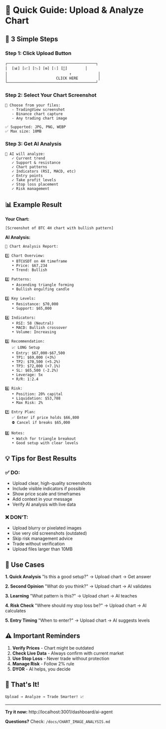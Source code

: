 # 📸 Quick Guide: Upload & Analyze Chart

## 🚀 3 Simple Steps

### Step 1: Click Upload Button
```
┌────────────────────────────────────────┐
│  [📊] [📈] [📉] [⚙️] [💡] [📸]        │
│                            ↑            │
│                      CLICK HERE         │
└────────────────────────────────────────┘
```

### Step 2: Select Your Chart Screenshot
```
📁 Choose from your files:
   - TradingView screenshot
   - Binance chart capture
   - Any trading chart image
   
✅ Supported: JPG, PNG, WEBP
✅ Max size: 10MB
```

### Step 3: Get AI Analysis
```
🤖 AI will analyze:
   ✓ Current trend
   ✓ Support & resistance
   ✓ Chart patterns
   ✓ Indicators (RSI, MACD, etc)
   ✓ Entry points
   ✓ Take profit levels
   ✓ Stop loss placement
   ✓ Risk management
```

## 📊 Example Result

**Your Chart:**
```
[Screenshot of BTC 4H chart with bullish pattern]
```

**AI Analysis:**
```
📸 Chart Analysis Report:

1️⃣ Chart Overview:
   • BTCUSDT on 4H timeframe
   • Price: $67,234
   • Trend: Bullish

2️⃣ Patterns:
   • Ascending triangle forming
   • Bullish engulfing candle

3️⃣ Key Levels:
   • Resistance: $70,000
   • Support: $65,000

4️⃣ Indicators:
   • RSI: 58 (Neutral)
   • MACD: Bullish crossover
   • Volume: Increasing

5️⃣ Recommendation:
   📈 LONG Setup
   • Entry: $67,000-$67,500
   • TP1: $69,000 (+3%)
   • TP2: $70,500 (+5.2%)
   • TP3: $72,000 (+7.1%)
   • SL: $65,500 (-2.2%)
   • Leverage: 5x
   • R/R: 1:2.4

6️⃣ Risk:
   • Position: 20% capital
   • Liquidation: $53,788
   • Max Risk: 2%

7️⃣ Entry Plan:
   ✅ Enter if price holds $66,800
   ⛔ Cancel if breaks $65,000

8️⃣ Notes:
   • Watch for triangle breakout
   • Good setup with clear levels
```

## 💡 Tips for Best Results

### ✅ DO:
- Upload clear, high-quality screenshots
- Include visible indicators if possible
- Show price scale and timeframes
- Add context in your message
- Verify AI analysis with live data

### ❌ DON'T:
- Upload blurry or pixelated images
- Use very old screenshots (outdated)
- Skip risk management advice
- Trade without verification
- Upload files larger than 10MB

## 🎯 Use Cases

**1. Quick Analysis**
"Is this a good setup?" → Upload chart → Get answer

**2. Second Opinion**
"What do you think?" → Upload chart → AI validates

**3. Learning**
"What pattern is this?" → Upload chart → AI teaches

**4. Risk Check**
"Where should my stop loss be?" → Upload chart → AI calculates

**5. Entry Timing**
"When to enter?" → Upload chart → AI suggests levels

## ⚠️ Important Reminders

1. **Verify Prices** - Chart might be outdated
2. **Check Live Data** - Always confirm with current market
3. **Use Stop Loss** - Never trade without protection
4. **Manage Risk** - Follow 2% rule
5. **DYOR** - AI helps, you decide

## 🎉 That's It!

```
Upload → Analyze → Trade Smarter! 📈
```

---

**Try it now:** http://localhost:3001/dashboard/ai-agent

**Questions?** Check: `/docs/CHART_IMAGE_ANALYSIS.md`
